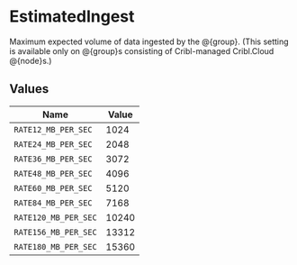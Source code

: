 # EstimatedIngest

Maximum expected volume of data ingested by the @{group}. (This setting is available only on @{group}s consisting of Cribl-managed Cribl.Cloud @{node}s.)


## Values

| Name                 | Value                |
| -------------------- | -------------------- |
| `RATE12_MB_PER_SEC`  | 1024                 |
| `RATE24_MB_PER_SEC`  | 2048                 |
| `RATE36_MB_PER_SEC`  | 3072                 |
| `RATE48_MB_PER_SEC`  | 4096                 |
| `RATE60_MB_PER_SEC`  | 5120                 |
| `RATE84_MB_PER_SEC`  | 7168                 |
| `RATE120_MB_PER_SEC` | 10240                |
| `RATE156_MB_PER_SEC` | 13312                |
| `RATE180_MB_PER_SEC` | 15360                |